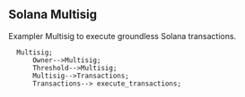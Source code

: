 ## Solana Multisig


Exampler Multisig to execute groundless Solana transactions.

```mermaid
  Multisig;
      Owner-->Multisig;
      Threshold-->Multisig;
      Multisig-->Transactions;
      Transactions--> execute_transactions;
```
